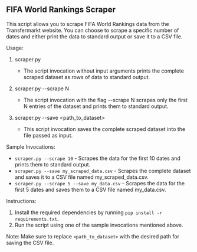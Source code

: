 ## FIFA World Rankings Scraper

This script allows you to scrape FIFA World Rankings data from the Transfermarkt website. You can choose to scrape a specific number of dates and either print the data to standard output or save it to a CSV file.

Usage:
1. scraper.py
   - The script invocation without input arguments prints the complete scraped dataset as rows of data to standard output.
   
2. scraper.py --scrape N
   - The script invocation with the flag --scrape N scrapes only the first N entries of the dataset and prints them to standard output.
   
3. scraper.py --save <path_to_dataset>
   - This script invocation saves the complete scraped dataset into the file passed as input.

Sample Invocations:
- `scraper.py --scrape 10` - Scrapes the data for the first 10 dates and prints them to standard output.
- `scraper.py --save my_scraped_data.csv` - Scrapes the complete dataset and saves it to a CSV file named my_scraped_data.csv.
- `scraper.py --scrape 5 --save my_data.csv` - Scrapes the data for the first 5 dates and saves them to a CSV file named my_data.csv.

Instructions:
1. Install the required dependencies by running `pip install -r requirements.txt`.
2. Run the script using one of the sample invocations mentioned above.

Note: Make sure to replace `<path_to_dataset>` with the desired path for saving the CSV file.
